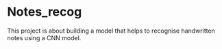 # Notes_recog
This project is about building a model that helps to recognise handwritten notes using a CNN model.
